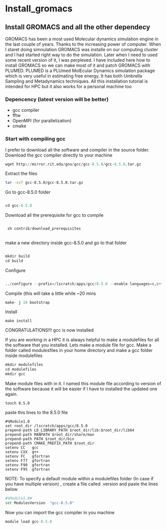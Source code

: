 # Install_gromacs
## Install GROMACS and all the other dependecy
GROMACS has been a most used Molecular dynamics simulation engine in the last couple of years. Thanks to the  increasing power of computer. When I staret doing simnulation 
GROMACS was installe on our computing cluster and I had started right way to do the simulation. Later  when I need to used some recent version of it, I was perplexed. I have included 
here how to install GROMACS so we can make most of it and patch GROMACS with PLUMED. PLUMED is a PLUmed MolEcular Dynamics simulation package which is very useful in estimating free energy. 
It has both Umbrella Sampling and Metadynamics techniques. All this installation tutorial is  intended for HPC but it also works for a personal machine too

 ### Depencency (latest version will be better)


  - gcc compiler 
  - fftw 
  - OpenMPI (for parallelization)
  - cmake


### Start with compiling gcc

I prefer to download all the software and compiler in the source folder.
Download the gcc compiler directly to your machine

```python
wget http://mirror.rit.edu/gnu/gcc/gcc-8.5.0/gcc-8.5.0.tar.gz
```

Extract the files

``` bash
tar -xvf gcc-8.5.0/gcc-8.5.0.tar.gz
```

Go to gcc-8.5.0 folder

```python

cd gcc-8.5.0

```
Download all the prerequisite for gcc to compile

```python

 sh contrib/download_prerequisites
 
 ```
 

make a new directory inside gcc-8.5.0 and go to that folder

```python

mkdir build
cd build

```

Configure

```python

../configure --prefix=/lscratch/apps/gcc/8.5.0 --enable-languages=c,c++,fortran,go --disable-multilib

```
Compile (this will take a little while ~20 mins

```python
make- j 10 bootstrap

```

Install

```
make install

```

CONGRATULATIONS!!! gcc is now installed


If you are working in a HPC it is always helpful to make a modulefiles for all the software that you installed. Lets make a module file for gcc. Make a folder called modulesfiles in your home directory and make a gcc folder inside modulefiles

```python
mkdir modulefiles
cd modulefiles
mkdir gcc
```
Make module files with in it. I named this module file according to version of the software because it will be easier if I have to installed the updated one again. 
```
touch 8.5.0
```

paste this lines to the 8.5.0 file

```
#%Module1.0 
set root_dir /lscratch/apps/gcc/8.5.0 
prepend-path LD_LIBRARY_PATH $root_dir/lib:$root_dir/lib64 
prepend-path MANPATH $root_dir/share/man 
prepend-path PATH $root_dir/bin 
prepend-path CMAKE_PREFIX_PATH $root_dir 
setenv CC   gcc 
setenv CXX  g++ 
setenv FC   gfortran 
setenv F77  gfortran 
setenv F90  gfortran 
setenv F95  gfortran
```




 

NOTE: To specify a default module within a modulefiles folder (In case if you have multiple version) , create a file called .version and paste the lines below
 
 ```python
#%Module1.0# 
set ModulesVersion  "gcc-8.5.0" 
```
 

Now you can import the gcc compiler in you machine

```python
module load gcc-8.5.0
```



